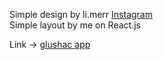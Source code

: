 Simple design by li.merr <a href="https://instagram.com/li.merr/">Instagram</a><br>
Simple layout by me on React.js

Link -> <a href="https://distracted-meninsky-b8ba62.netlify.app/">glushac app</a>
